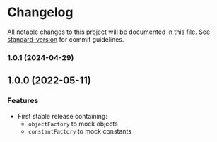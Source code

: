 # Changelog

All notable changes to this project will be documented in this file. See [standard-version](https://github.com/conventional-changelog/standard-version) for commit guidelines.

### 1.0.1 (2024-04-29)

## 1.0.0 (2022-05-11)

### Features

* First stable release containing:
  * `objectFactory` to mock objects
  * `constantFactory` to mock constants